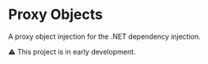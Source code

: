 # Proxy Objects
A proxy object injection for the .NET dependency injection.

:warning: This project is in early development.

